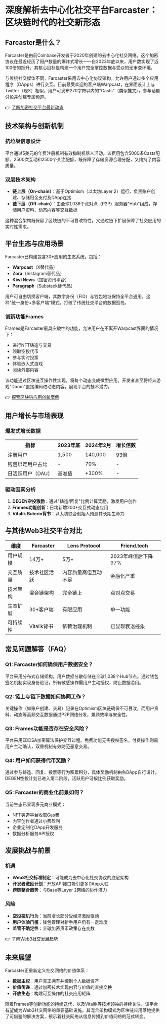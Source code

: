 # 深度解析去中心化社交平台Farcaster：区块链时代的社交新形态

## Farcaster是什么？

Farcaster是由前Coinbase开发者于2020年创建的去中心化社交网络。这个加密协议在最近经历了用户数量的爆炸式增长——自2023年底以来，用户数实现了近100倍的跃升。其核心目标是构建一个用户完全掌控数据与受众的无审查环境。

与传统社交媒体不同，Farcaster采用去中心化协议架构，允许用户通过多个应用程序（DApps）进行交互。目前最受欢迎的客户端Warpcast，在界面设计上与Twitter（现X）相似，用户可发布270字符以内的"Casts"（类似推文），参与话题讨论并创建专属频道。

👉 [了解加密社交平台最新动态](https://bit.ly/okx_welcome)

## 技术架构与创新机制

### 抗垃圾信息设计
平台通过5美元的年费注册机制有效抑制机器人活动。该费用包含5000条Casts配额、2500次互动和2500个关注配额，既保障了存储资源合理分配，又维持了内容质量。

### 双层技术架构
- **链上层（On-chain）**：基于Optimism（以太坊Layer 2）运行，负责账户创建、存储租金支付及DApp连接
- **链下层（Off-chain）**：由全球1,038个点对点（P2P）服务器"Hub"组成，存储用户资料、动态内容等交互数据

这种混合架构既保留了区块链的不可篡改特性，又通过链下扩展保障了社交应用的实时性需求。

## 平台生态与应用场景

Farcaster已构建包含30+应用的生态系统，包括：
- **Warpcast**（X替代品）
- **Zora**（Instagram替代品）
- **Kiwi News**（加密资讯平台）
- **Paragraph**（Substack替代品）

用户可自由切换客户端，其数字身份（FID）与钱包地址保持全平台通用。这种"统一身份+多客户端"模式，打破了传统社交平台的数据孤岛。

### 创新功能Frames
Frames是Farcaster最具突破性的功能，允许用户在不离开Warpcast界面的情况下：
- 进行NFT铸造与交易
- 领取空投代币
- 参与实时投票
- 体验嵌入式游戏
- 阅读外部内容

该功能通过区块链互操作性实现，将每个动态变成微型应用。开发者甚至将经典游戏"Doom"直接编码进动态内容，展现平台的技术潜力。

👉 [探索区块链应用创新案例](https://bit.ly/okx_welcome)

## 用户增长与市场表现

### 爆发式增长数据
| 指标                | 2023年底 | 2024年2月 | 增长倍数 |
|---------------------|---------|----------|---------|
| 注册用户            | 1,500   | 140,000  | 93倍    |
| 钱包绑定用户占比    | -       | 70%      | -       |
| 日活跃用户（DAU）   | 基准值  | +300%    | -       |

### 驱动因素分析
1. **DEGEN空投激励**：通过"铸造/回复"比例计算奖励，激发用户创作
2. **Frames功能创新**：日均新增200+交互式动态应用
3. **Vitalik Buterin背书**：以太坊联合创始人预测其长期生命力

## 与其他Web3社交平台对比

| 维度            | Farcaster               | Lens Protocol           | Friend.tech             |
|-----------------|-------------------------|-------------------------|-------------------------|
| 用户规模        | 14万+                   | 5万+                   | 2023年峰值后下降97%     |
| 交互质量        | 技术社区活跃            | 内容质量高但互动不足    | 金融化严重              |
| 技术架构        | 混合链架构              | 完全链上                | 点对点交易              |
| 生态扩展        | 30+客户端               | 有限应用               | 单一功能                |
| 可持续性        | Vitalik背书             | 依赖治理机制            | 已显现衰退迹象          |

## 常见问题解答（FAQ）

### Q1: Farcaster如何确保用户数据安全？
平台采用分布式存储架构，用户数据分散存储在全球1,038个Hub节点。通过钱包签名机制实现身份验证，所有敏感操作需用户主动授权，防止数据滥用。

### Q2: 链上与链下数据如何协同工作？
关键操作（如账户创建、交易）记录在Optimism区块链确保不可篡改，而用户资料、动态等高频交互数据通过P2P网络分发，兼顾效率与安全性。

### Q3: Frames功能是否存在安全风险？
平台采用EDDSA加密算法保护交互过程。免费功能无需授权签名，付费操作则需用户主动确认，双重机制有效防范恶意交易。

### Q4: 用户如何获得代币奖励？
通过参与铸造、回复、投票等行为积累积分，具体奖励机制由各DApp自行设计。DEGEN空投计划已进入第二阶段，活跃用户可按比例获取奖励。

### Q5: Farcaster的商业化前景如何？
当前生态已显现多元商业模式：
- NFT铸造平台收取Gas费
- 内容创作者通过小费盈利
- 企业定制化DApp开发服务
- 数据分析服务API授权

## 发展挑战与前景

### 机遇
- **Web3社交标准制定**：可能成为去中心化社交协议的底层架构
- **开发者激励计划**：开放API接口吸引更多DApp入驻
- **跨链整合趋势**：与Base等Layer 2网络的协作潜力

### 风险
- **空投投机行为**：当前增长部分受经济激励驱动
- **用户体验门槛**：钱包管理对新手用户仍有一定难度
- **监管不确定性**：全球加密货币政策存在变数

👉 [了解Web3社交发展趋势](https://bit.ly/okx_welcome)

## 未来展望

Farcaster正重新定义社交网络的价值体系：
- **数据主权**：用户真正拥有并控制个人数据资产
- **价值传递**：通过加密技术实现内容与价值的直接交换
- **开放生态**：构建可互操作的社交应用矩阵

随着Frames等创新功能的持续迭代，以及Vitalik等技术领袖的持续关注，该平台有望成为Web3社交网络的重要基础设施。其混合架构模式为区块链应用落地提供了可借鉴的解决方案，预示着社交网络从信息传播到价值网络的范式转变。